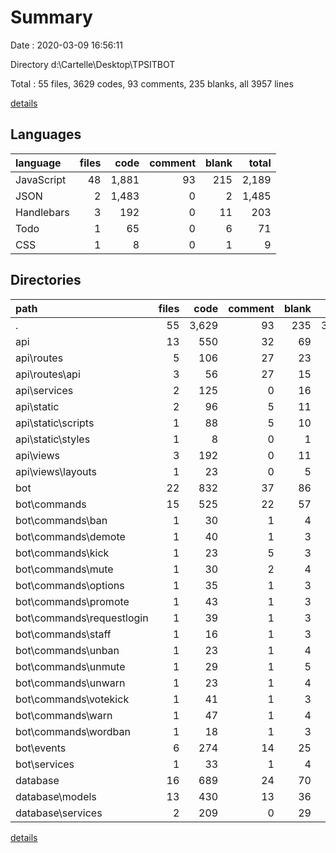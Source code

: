 # Summary

Date : 2020-03-09 16:56:11

Directory d:\Cartelle\Desktop\TPSITBOT

Total : 55 files,  3629 codes, 93 comments, 235 blanks, all 3957 lines

[details](details.md)

## Languages
| language | files | code | comment | blank | total |
| :--- | ---: | ---: | ---: | ---: | ---: |
| JavaScript | 48 | 1,881 | 93 | 215 | 2,189 |
| JSON | 2 | 1,483 | 0 | 2 | 1,485 |
| Handlebars | 3 | 192 | 0 | 11 | 203 |
| Todo | 1 | 65 | 0 | 6 | 71 |
| CSS | 1 | 8 | 0 | 1 | 9 |

## Directories
| path | files | code | comment | blank | total |
| :--- | ---: | ---: | ---: | ---: | ---: |
| . | 55 | 3,629 | 93 | 235 | 3,957 |
| api | 13 | 550 | 32 | 69 | 651 |
| api\routes | 5 | 106 | 27 | 23 | 156 |
| api\routes\api | 3 | 56 | 27 | 15 | 98 |
| api\services | 2 | 125 | 0 | 16 | 141 |
| api\static | 2 | 96 | 5 | 11 | 112 |
| api\static\scripts | 1 | 88 | 5 | 10 | 103 |
| api\static\styles | 1 | 8 | 0 | 1 | 9 |
| api\views | 3 | 192 | 0 | 11 | 203 |
| api\views\layouts | 1 | 23 | 0 | 5 | 28 |
| bot | 22 | 832 | 37 | 86 | 955 |
| bot\commands | 15 | 525 | 22 | 57 | 604 |
| bot\commands\ban | 1 | 30 | 1 | 4 | 35 |
| bot\commands\demote | 1 | 40 | 1 | 3 | 44 |
| bot\commands\kick | 1 | 23 | 5 | 3 | 31 |
| bot\commands\mute | 1 | 30 | 2 | 4 | 36 |
| bot\commands\options | 1 | 35 | 1 | 3 | 39 |
| bot\commands\promote | 1 | 43 | 1 | 3 | 47 |
| bot\commands\requestlogin | 1 | 39 | 1 | 3 | 43 |
| bot\commands\staff | 1 | 16 | 1 | 3 | 20 |
| bot\commands\unban | 1 | 23 | 1 | 4 | 28 |
| bot\commands\unmute | 1 | 29 | 1 | 5 | 35 |
| bot\commands\unwarn | 1 | 23 | 1 | 4 | 28 |
| bot\commands\votekick | 1 | 41 | 1 | 3 | 45 |
| bot\commands\warn | 1 | 47 | 1 | 4 | 52 |
| bot\commands\wordban | 1 | 18 | 1 | 3 | 22 |
| bot\events | 6 | 274 | 14 | 25 | 313 |
| bot\services | 1 | 33 | 1 | 4 | 38 |
| database | 16 | 689 | 24 | 70 | 783 |
| database\models | 13 | 430 | 13 | 36 | 479 |
| database\services | 2 | 209 | 0 | 29 | 238 |

[details](details.md)